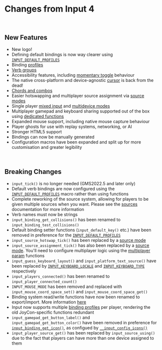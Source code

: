 # Changes from Input 4

&nbsp;

## New Features

- New logo!
- Defining default bindings is now way clearer using [`INPUT_DEFAULT_PROFILES`](Verbs-and-Bindings?id=example-of-use)
- Binding [profiles](Profiles)
- [Verb groups](Verbs-and-Bindings?id=verb-groups)
- Accessibility features, including [momentary toggle](Functions-(Accessibility)) behaviour
- The native cross-platform and device-agnostic [cursor](Functions-(Cursor)) is back from the dead!
- [Chords and combos](Functions-(Extended-Verbs))
- Easier hotswapping and multiplayer source assignment via [source modes](Input-Sources?id=source-modes)
- Single player [mixed input](Input-Sources?id=input_source_modemixed) and [multidevice modes](Input-Sources?id=input_source_modemultidevice)
- Multiplayer gamepad and keyboard sharing supported out of the box using [dedicated functions](Functions-(Sources)?id=input_source_sharesource-playerindex-autoprofile)
- Expanded mouse support, including native mouse capture behaviour
- Player ghosts for use with replay systems, networking, or AI
- Stronger HTML5 support
- Bindings can now be manually generated
- Configuration macros have been expanded and split up for more customisation and greater legibility

&nbsp;

## Breaking Changes

- `input_tick()` is no longer needed (GMS2022.5 and later only)
- Default verb bindings are now configured using the [`INPUT_DEFAULT_PROFILES`](Verbs-and-Bindings?id=example-of-use) macro rather than using functions
- Complete reworking of the source system, allowing for players to be given multiple sources when you want. Please see the [sources](Input-Sources) documentation for more information
- Verb names must now be strings
- `input_binding_get_collisions()` has been renamed to `input_binding_test_collisions()`
- Default binding setter functions (`input_default_key()` etc.) have been removed in preference for the [`INPUT_DEFAULT_PROFILES`](Profiles)
- `input_source_hotswap_tick()` has been replaced by a [source mode](Input-Sources?id=source-modes)
- `input_source_assignment_tick()` has also been replaced by a [source mode](Input-Sources?id=source-modes). You'll need to configure multiplayer logic using the [multiplayer param](Functions-(Players)?id=input_multiplayer_params_setmin-max-dropdown) functions
- `input_guess_keyboard_layout()` and `input_platform_text_source()` have been replaced by [`INPUT_KEYBOARD_LOCALE`](Library-Constants?id=input_keyboard_locale) and [`INPUT_KEYBOARD_TYPE`](Library-Constants?id=input_keyboard_type) respectively
- `input_players_connected()` has been renamed to `input_player_connected_count()`
- `INPUT_MOUSE_MODE` has been removed and replaced with `input_mouse_coord_space_set()` and `input_mouse_coord_space_get()`
- Binding system read/write functions have now been renamed to export/import. More information [here](Functions-(Exporting-and-Importing))
- Input now supports multiple [binding profiles](Profiles) per player, rendering the old JoyCon-specific functions redundant
- `input_gamepad_get_button_label()` and `input_gamepad_get_button_color()` have been removed in preference for [`input_binding_get_icon()`](Functions-(Binding-Access)?id=input_binding_get_iconbinding-playerindex), as configued by [`__input_config_icons()`](Configuration?id=icons)
- `input_player_source_get()` has been replaced by `input_source_using()` due to the fact that players can have more than one device assigned to them